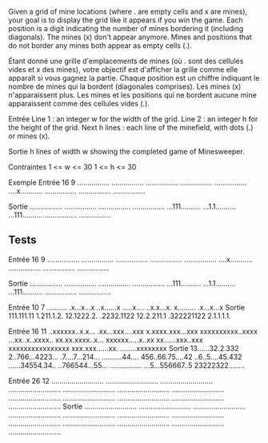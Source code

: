 Given a grid of mine locations (where . are empty cells and x are mines), your goal is to display the grid like it appears if you win the game.
Each position is a digit indicating the number of mines bordering it (including diagonals). The mines (x) don't appear anymore. Mines and positions that do not border any mines both appear as empty cells (.).

Étant donné une grille d'emplacements de mines (où . sont des cellules vides et x des mines), votre objectif est d'afficher la grille comme elle apparaît si vous gagnez la partie.
Chaque position est un chiffre indiquant le nombre de mines qui la bordent (diagonales comprises). Les mines (x) n'apparaissent plus. Les mines et les positions qui ne bordent aucune mine apparaissent comme des cellules vides (.).

Entrée
Line 1 : an integer w for the width of the grid.
Line 2 : an integer h for the height of the grid.
Next h lines : each line of the minefield, with dots (.) or mines (x).

Sortie
h lines of width w showing the completed game of Minesweeper.


Contraintes
1 <= w <= 30
1 <= h <= 30

Exemple
Entrée
16
9
................
................
................
................
................
....x...........
................
................
................

Sortie
................
................
................
................
...111..........
...1.1..........
...111..........
................
................



## Tests
Entrée
16
9
................
................
................
................
................
....x...........
................
................
................

Sortie
................
................
................
................
...111..........
...1.1..........
...111..........
................
................

Entrée
10
7
..........
.x...x...x
..x......x
.....x....
..x.x...x.
x.........
.x...x...x
Sortie
111.111.11
1.211.1.2.
12.1222.2.
.2232.1122
12.2.211.1
.322221122
2.1.1.1.1.

Entrée
16
11
..xxxxxx..x.x...
.xx...xxx....xxx
x.xxxx.xxx...xxx
xxxxxxxxxx..xxxx
...xx..x..xxxx..
xx.xx.xxxx..x...
xxxxxx.....x..xx
xx......xxx..xxx
xxxxxxxxxxxxxxxx
xxx.xxx......xx.
........xxxxxxxx
Sortie
13......32.2.332
2..766...4223...
.7....7...214...
..........44....
456..66.75....42
..6..5....45.432
......34554.34..
..766544...55...
................
...5...556667..5
23222322........

Entrée
26
12
..........................
..........................
..........................
..........................
..........................
..........................
..........................
..........................
..........................
..........................
..........................
..........................
Sortie
..........................
..........................
..........................
..........................
..........................
..........................
..........................
..........................
..........................
..........................
..........................
..........................
